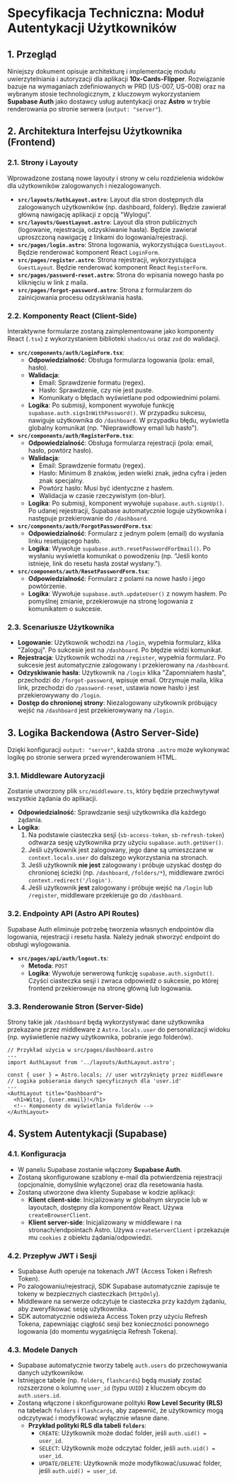 # Specyfikacja Techniczna: Moduł Autentykacji Użytkowników

## 1. Przegląd

Niniejszy dokument opisuje architekturę i implementację modułu uwierzytelniania i autoryzacji dla aplikacji **10x-Cards-Flipper**. Rozwiązanie bazuje na wymaganiach zdefiniowanych w PRD (US-007, US-008) oraz na wybranym stosie technologicznym, z kluczowym wykorzystaniem **Supabase Auth** jako dostawcy usług autentykacji oraz **Astro** w trybie renderowania po stronie serwera (`output: "server"`).

## 2. Architektura Interfejsu Użytkownika (Frontend)

### 2.1. Strony i Layouty

Wprowadzone zostaną nowe layouty i strony w celu rozdzielenia widoków dla użytkowników zalogowanych i niezalogowanych.

-   **`src/layouts/AuthLayout.astro`**: Layout dla stron dostępnych dla zalogowanych użytkowników (np. dashboard, foldery). Będzie zawierał główną nawigację aplikacji z opcją "Wyloguj".
-   **`src/layouts/GuestLayout.astro`**: Layout dla stron publicznych (logowanie, rejestracja, odzyskiwanie hasła). Będzie zawierał uproszczoną nawigację z linkami do logowania/rejestracji.
-   **`src/pages/login.astro`**: Strona logowania, wykorzystująca `GuestLayout`. Będzie renderować komponent React `LoginForm`.
-   **`src/pages/register.astro`**: Strona rejestracji, wykorzystująca `GuestLayout`. Będzie renderować komponent React `RegisterForm`.
-   **`src/pages/password-reset.astro`**: Strona do wpisania nowego hasła po kliknięciu w link z maila.
-   **`src/pages/forgot-password.astro`**: Strona z formularzem do zainicjowania procesu odzyskiwania hasła.

### 2.2. Komponenty React (Client-Side)

Interaktywne formularze zostaną zaimplementowane jako komponenty React (`.tsx`) z wykorzystaniem biblioteki `shadcn/ui` oraz `zod` do walidacji.

-   **`src/components/auth/LoginForm.tsx`**:
    -   **Odpowiedzialność**: Obsługa formularza logowania (pola: email, hasło).
    -   **Walidacja**:
        -   Email: Sprawdzenie formatu (regex).
        -   Hasło: Sprawdzenie, czy nie jest puste.
        -   Komunikaty o błędach wyświetlane pod odpowiednimi polami.
    -   **Logika**: Po submisji, komponent wywołuje funkcję `supabase.auth.signInWithPassword()`. W przypadku sukcesu, nawiguje użytkownika do `/dashboard`. W przypadku błędu, wyświetla globalny komunikat (np. "Nieprawidłowy email lub hasło").
-   **`src/components/auth/RegisterForm.tsx`**:
    -   **Odpowiedzialność**: Obsługa formularza rejestracji (pola: email, hasło, powtórz hasło).
    -   **Walidacja**:
        -   Email: Sprawdzenie formatu (regex).
        -   Hasło: Minimum 8 znaków, jeden wielki znak, jedna cyfra i jeden znak specjalny.
        -   Powtórz hasło: Musi być identyczne z hasłem.
        -   Walidacja w czasie rzeczywistym (on-blur).
    -   **Logika**: Po submisji, komponent wywołuje `supabase.auth.signUp()`. Po udanej rejestracji, Supabase automatycznie loguje użytkownika i następuje przekierowanie do `/dashboard`.
-   **`src/components/auth/ForgotPasswordForm.tsx`**:
    -   **Odpowiedzialność**: Formularz z jednym polem (email) do wysłania linku resetującego hasło.
    -   **Logika**: Wywołuje `supabase.auth.resetPasswordForEmail()`. Po wysłaniu wyświetla komunikat o powodzeniu (np. "Jeśli konto istnieje, link do resetu hasła został wysłany.").
-   **`src/components/auth/ResetPasswordForm.tsx`**:
    -   **Odpowiedzialność**: Formularz z polami na nowe hasło i jego powtórzenie.
    -   **Logika**: Wywołuje `supabase.auth.updateUser()` z nowym hasłem. Po pomyślnej zmianie, przekierowuje na stronę logowania z komunikatem o sukcesie.

### 2.3. Scenariusze Użytkownika

-   **Logowanie**: Użytkownik wchodzi na `/login`, wypełnia formularz, klika "Zaloguj". Po sukcesie jest na `/dashboard`. Po błędzie widzi komunikat.
-   **Rejestracja**: Użytkownik wchodzi na `/register`, wypełnia formularz. Po sukcesie jest automatycznie zalogowany i przekierowany na `/dashboard`.
-   **Odzyskiwanie hasła**: Użytkownik na `/login` klika "Zapomniałem hasła", przechodzi do `/forgot-password`, wpisuje email. Otrzymuje maila, klika link, przechodzi do `/password-reset`, ustawia nowe hasło i jest przekierowywany do `/login`.
-   **Dostęp do chronionej strony**: Niezalogowany użytkownik próbujący wejść na `/dashboard` jest przekierowywany na `/login`.

## 3. Logika Backendowa (Astro Server-Side)

Dzięki konfiguracji `output: "server"`, każda strona `.astro` może wykonywać logikę po stronie serwera przed wyrenderowaniem HTML.

### 3.1. Middleware Autoryzacji

Zostanie utworzony plik `src/middleware.ts`, który będzie przechwytywał wszystkie żądania do aplikacji.

-   **Odpowiedzialność**: Sprawdzanie sesji użytkownika dla każdego żądania.
-   **Logika**:
    1.  Na podstawie ciasteczka sesji (`sb-access-token`, `sb-refresh-token`) odtwarza sesję użytkownika przy użyciu `supabase.auth.getUser()`.
    2.  Jeśli użytkownik jest zalogowany, jego dane są umieszczane w `context.locals.user` do dalszego wykorzystania na stronach.
    3.  Jeśli użytkownik **nie jest** zalogowany i próbuje uzyskać dostęp do chronionej ścieżki (np. `/dashboard`, `/folders/*`), middleware zwróci `context.redirect('/login')`.
    4.  Jeśli użytkownik **jest** zalogowany i próbuje wejść na `/login` lub `/register`, middleware przekieruje go do `/dashboard`.

### 3.2. Endpointy API (Astro API Routes)

Supabase Auth eliminuje potrzebę tworzenia własnych endpointów dla logowania, rejestracji i resetu hasła. Należy jednak stworzyć endpoint do obsługi wylogowania.

-   **`src/pages/api/auth/logout.ts`**:
    -   **Metoda**: `POST`
    -   **Logika**: Wywołuje serwerową funkcję `supabase.auth.signOut()`. Czyści ciasteczka sesji i zwraca odpowiedź o sukcesie, po której frontend przekierowuje na stronę główną lub logowania.

### 3.3. Renderowanie Stron (Server-Side)

Strony takie jak `/dashboard` będą wykorzystywać dane użytkownika przekazane przez middleware z `Astro.locals.user` do personalizacji widoku (np. wyświetlenie nazwy użytkownika, pobranie jego folderów).

```astro
// Przykład użycia w src/pages/dashboard.astro
---
import AuthLayout from '../layouts/AuthLayout.astro';

const { user } = Astro.locals; // user wstrzyknięty przez middleware
// Logika pobierania danych specyficznych dla 'user.id'
---
<AuthLayout title="Dashboard">
  <h1>Witaj, {user.email}!</h1>
  <!-- Komponenty do wyświetlania folderów -->
</AuthLayout>
```

## 4. System Autentykacji (Supabase)

### 4.1. Konfiguracja

-   W panelu Supabase zostanie włączony **Supabase Auth**.
-   Zostaną skonfigurowane szablony e-mail dla potwierdzenia rejestracji (opcjonalnie, domyślnie wyłączone) oraz dla resetowania hasła.
-   Zostaną utworzone dwa klienty Supabase w kodzie aplikacji:
    -   **Klient client-side**: Inicjalizowany w globalnym skrypcie lub w layoutach, dostępny dla komponentów React. Używa `createBrowserClient`.
    -   **Klient server-side**: Inicjalizowany w middleware i na stronach/endpointach Astro. Używa `createServerClient` i przekazuje mu `cookies` z obiektu żądania/odpowiedzi.

### 4.2. Przepływ JWT i Sesji

-   Supabase Auth operuje na tokenach JWT (Access Token i Refresh Token).
-   Po zalogowaniu/rejestracji, SDK Supabase automatycznie zapisuje te tokeny w bezpiecznych ciasteczkach (`HttpOnly`).
-   Middleware na serwerze odczytuje te ciasteczka przy każdym żądaniu, aby zweryfikować sesję użytkownika.
-   SDK automatycznie odświeża Access Token przy użyciu Refresh Tokena, zapewniając ciągłość sesji bez konieczności ponownego logowania (do momentu wygaśnięcia Refresh Tokena).

### 4.3. Modele Danych

-   Supabase automatycznie tworzy tabelę `auth.users` do przechowywania danych użytkowników.
-   Istniejące tabele (np. `folders`, `flashcards`) będą musiały zostać rozszerzone o kolumnę `user_id` (typu `UUID`) z kluczem obcym do `auth.users.id`.
-   Zostaną włączone i skonfigurowane polityki **Row Level Security (RLS)** na tabelach `folders` i `flashcards`, aby zapewnić, że użytkownicy mogą odczytywać i modyfikować wyłącznie własne dane.
    -   **Przykład polityki RLS dla tabeli `folders`**:
        -   `CREATE`: Użytkownik może dodać folder, jeśli `auth.uid() = user_id`.
        -   `SELECT`: Użytkownik może odczytać folder, jeśli `auth.uid() = user_id`.
        -   `UPDATE/DELETE`: Użytkownik może modyfikować/usuwać folder, jeśli `auth.uid() = user_id`.
